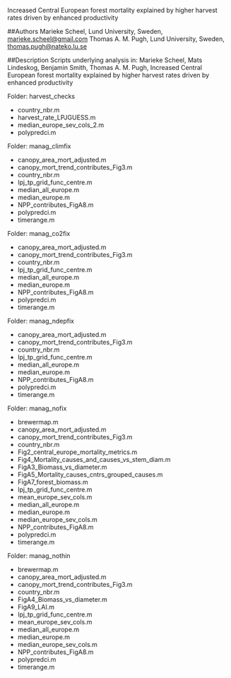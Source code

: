 Increased Central European forest mortality explained by higher harvest rates driven by enhanced productivity

##Authors
Marieke Scheel, Lund University, Sweden, marieke.scheel@gmail.com
Thomas A. M. Pugh, Lund University, Sweden, thomas.pugh@nateko.lu.se

##Description
Scripts underlying analysis in:
Marieke Scheel, Mats Lindeskog, Benjamin Smith, Thomas A. M. Pugh, Increased Central European forest mortality explained by higher harvest rates driven by enhanced productivity

Folder: harvest_checks
- country_nbr.m
- harvest_rate_LPJGUESS.m
- median_europe_sev_cols_2.m
- polypredci.m

Folder: manag_climfix
- canopy_area_mort_adjusted.m
- canopy_mort_trend_contributes_Fig3.m
- country_nbr.m
- lpj_tp_grid_func_centre.m
- median_all_europe.m
- median_europe.m
- NPP_contributes_FigA8.m
- polypredci.m
- timerange.m

Folder: manag_co2fix
- canopy_area_mort_adjusted.m
- canopy_mort_trend_contributes_Fig3.m
- country_nbr.m
- lpj_tp_grid_func_centre.m
- median_all_europe.m
- median_europe.m
- NPP_contributes_FigA8.m
- polypredci.m
- timerange.m

Folder: manag_ndepfix
- canopy_area_mort_adjusted.m
- canopy_mort_trend_contributes_Fig3.m
- country_nbr.m
- lpj_tp_grid_func_centre.m
- median_all_europe.m
- median_europe.m
- NPP_contributes_FigA8.m
- polypredci.m
- timerange.m

Folder: manag_nofix
- brewermap.m
- canopy_area_mort_adjusted.m
- canopy_mort_trend_contributes_Fig3.m
- country_nbr.m
- Fig2_central_europe_mortality_metrics.m
- Fig4_Mortality_causes_and_causes_vs_stem_diam.m
- FigA3_Biomass_vs_diameter.m
- FigA5_Mortality_causes_cntrs_grouped_causes.m
- FigA7_forest_biomass.m
- lpj_tp_grid_func_centre.m
- mean_europe_sev_cols.m
- median_all_europe.m
- median_europe.m
- median_europe_sev_cols.m
- NPP_contributes_FigA8.m
- polypredci.m
- timerange.m

Folder: manag_nothin
- brewermap.m
- canopy_area_mort_adjusted.m
- canopy_mort_trend_contributes_Fig3.m
- country_nbr.m
- FigA4_Biomass_vs_diameter.m
- FigA9_LAI.m
- lpj_tp_grid_func_centre.m
- mean_europe_sev_cols.m
- median_all_europe.m
- median_europe.m
- median_europe_sev_cols.m
- NPP_contributes_FigA8.m
- polypredci.m
- timerange.m
